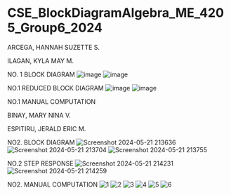 # CSE_BlockDiagramAlgebra_ME_4205_Group6_2024

ARCEGA, HANNAH SUZETTE S.

ILAGAN, KYLA MAY M.

NO. 1 BLOCK DIAGRAM
![image](https://github.com/hannahsuzette/CSE_BlockDiagramAlgebra_ME_4205_Group6_2024/assets/91923863/ddbe0b74-1058-4730-b52a-a0e5f6647b4b)
![image](https://github.com/hannahsuzette/CSE_BlockDiagramAlgebra_ME_4205_Group6_2024/assets/91923863/35a427af-4adf-49f9-a2aa-113864563a1e)

NO.1 REDUCED BLOCK DIAGRAM
![image](https://github.com/hannahsuzette/CSE_BlockDiagramAlgebra_ME_4205_Group6_2024/assets/91923863/c1b8d84d-cde1-4ba6-82c1-d6ed9bb6f5db)
![image](https://github.com/hannahsuzette/CSE_BlockDiagramAlgebra_ME_4205_Group6_2024/assets/91923863/6560e424-de15-4bfc-97c5-c78e489c4b81)

NO.1 MANUAL COMPUTATION

BINAY, MARY NINA V.

ESPITIRU, JERALD ERIC M.

NO2. BLOCK DIAGRAM
![Screenshot 2024-05-21 213636](https://github.com/hannahsuzette/CSE_BlockDiagramAlgebra_ME_4205_Group6_2024/assets/159043076/449cdfe8-199d-487f-aca2-8da550b9ca9e)
![Screenshot 2024-05-21 213704](https://github.com/hannahsuzette/CSE_BlockDiagramAlgebra_ME_4205_Group6_2024/assets/159043076/39e885cf-057c-486f-ab63-5748310462c6)
![Screenshot 2024-05-21 213755](https://github.com/hannahsuzette/CSE_BlockDiagramAlgebra_ME_4205_Group6_2024/assets/159043076/e80ddf4e-db18-4766-83f4-3b2af0bbd1b8)

NO.2 STEP RESPONSE
![Screenshot 2024-05-21 214231](https://github.com/hannahsuzette/CSE_BlockDiagramAlgebra_ME_4205_Group6_2024/assets/159043076/10df8024-2adc-4c35-8541-9d4008e690f4)
![Screenshot 2024-05-21 214259](https://github.com/hannahsuzette/CSE_BlockDiagramAlgebra_ME_4205_Group6_2024/assets/159043076/78c0b61a-70c6-4773-b159-4628b7daa669)

NO2. MANUAL COMPUTATION
![1](https://github.com/hannahsuzette/CSE_BlockDiagramAlgebra_ME_4205_Group6_2024/assets/159043076/a2812c18-b480-4e59-b199-8f9185567c39)
![2](https://github.com/hannahsuzette/CSE_BlockDiagramAlgebra_ME_4205_Group6_2024/assets/159043076/ea97a859-d033-4591-b006-5d46671d1469)
![3](https://github.com/hannahsuzette/CSE_BlockDiagramAlgebra_ME_4205_Group6_2024/assets/159043076/b69eba38-284f-44b5-a8ca-fabc6b60343f)
![4](https://github.com/hannahsuzette/CSE_BlockDiagramAlgebra_ME_4205_Group6_2024/assets/159043076/a4ee1d0e-b0dd-475e-88ef-15bd73384917)
![5](https://github.com/hannahsuzette/CSE_BlockDiagramAlgebra_ME_4205_Group6_2024/assets/159043076/7a3e863e-eac4-46fc-9366-9a6471ab418d)
![6](https://github.com/hannahsuzette/CSE_BlockDiagramAlgebra_ME_4205_Group6_2024/assets/159043076/c4863f95-235d-4e9b-9f36-92e0be063c1d)
